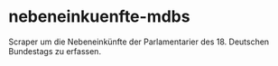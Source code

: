 nebeneinkuenfte-mdbs
====================

Scraper um die Nebeneinkünfte der Parlamentarier des 18. Deutschen Bundestags zu erfassen.
